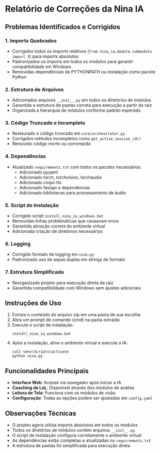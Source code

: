 # Relatório de Correções da Nina IA

## Problemas Identificados e Corrigidos

### 1. Imports Quebrados
- Corrigidos todos os imports relativos (`from nina_ia.module.submodule import X`) para imports absolutos
- Padronizados os imports em todos os módulos para garantir compatibilidade em Windows
- Removidas dependências de PYTHONPATH ou instalação como pacote Python

### 2. Estrutura de Arquivos
- Adicionados arquivos `__init__.py` em todos os diretórios de módulos
- Garantida a estrutura de pastas correta para execução a partir da raiz
- Organizada a hierarquia de módulos conforme padrão esperado

### 3. Código Truncado e Incompleto
- Restaurado o código truncado em `core/orchestrator.py`
- Corrigidos métodos incompletos como `get_active_session_id()`
- Removido código morto ou corrompido

### 4. Dependências
- Atualizado `requirements.txt` com todos os pacotes necessários:
  - Adicionado pyyaml
  - Adicionado torch, torchvision, torchaudio
  - Adicionado coqui-tts
  - Adicionado fastapi e dependências
  - Adicionado bibliotecas para processamento de áudio

### 5. Script de Instalação
- Corrigido script `install_nina_ia_windows.bat`
- Removidas linhas problemáticas que causavam erros
- Garantida ativação correta do ambiente virtual
- Adicionada criação de diretórios necessários

### 6. Logging
- Corrigido formato de logging em `nina.py`
- Padronizado uso de aspas duplas em strings de formato

### 7. Estrutura Simplificada
- Reorganizado projeto para execução direta da raiz
- Garantida compatibilidade com Windows sem ajustes adicionais

## Instruções de Uso

1. Extraia o conteúdo do arquivo zip em uma pasta de sua escolha
2. Abra um prompt de comando (cmd) na pasta extraída
3. Execute o script de instalação:
   ```
   install_nina_ia_windows.bat
   ```
4. Após a instalação, ative o ambiente virtual e execute a IA:
   ```
   call venv\Scripts\activate
   python nina.py
   ```

## Funcionalidades Principais

- **Interface Web**: Acesse via navegador após iniciar a IA
- **Coaching de LoL**: Disponível através dos módulos de análise
- **Leitura de Tela**: Funciona com os módulos de visão
- **Configuração**: Todas as opções podem ser ajustadas em `config.yaml`

## Observações Técnicas

- O projeto agora utiliza imports absolutos em todos os módulos
- Todos os diretórios de módulos contêm arquivos `__init__.py`
- O script de instalação configura corretamente o ambiente virtual
- As dependências estão completas e atualizadas no `requirements.txt`
- A estrutura de pastas foi simplificada para execução direta
